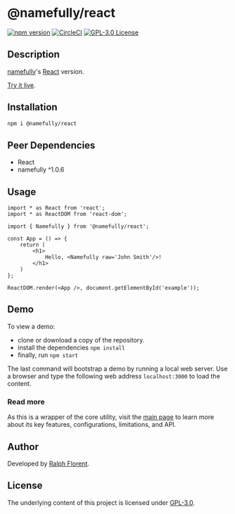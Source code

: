 # @namefully/react

[![npm version][version-img]][version-url]
[![CircleCI][circleci-img]][circleci-url]
[![GPL-3.0 License][license-img]][license-url]

## Description

[namefully][namefully-url]'s [React](https://reactjs.org/) version.

[Try it live](https://stackblitz.com/edit/namefully-react).

## Installation

```bash
npm i @namefully/react
```

## Peer Dependencies

- React
- namefully ^1.0.6

## Usage

```tsx
import * as React from 'react';
import * as ReactDOM from 'react-dom';

import { Namefully } from '@namefully/react';

const App = () => {
    return (
        <h1>
            Hello, <Namefully raw='John Smith'/>!
        </h1>
    )
};

ReactDOM.render(<App />, document.getElementById('example'));
```

## Demo

To view a demo:

- clone or download a copy of the repository.
- install the dependencies `npm install`
- finally, run `npm start`

The last command will bootstrap a demo by running a local web server. Use a
browser and type the following web address `localhost:3000` to load the content.

### Read more

As this is a wrapper of the core utility, visit the [main page][namefully-url]
to learn more about its key features, configurations, limitations, and API.

## Author

Developed by [Ralph Florent](https://github.com/ralflorent).

## License

The underlying content of this project is licensed under [GPL-3.0](LICENSE).

[namefully-url]: https://github.com/ralflorent/namefully

[version-img]: https://img.shields.io/npm/v/@namefully/react
[version-url]: https://www.npmjs.com/package/@namefully/react
[circleci-img]: https://circleci.com/gh/ralflorent/namefully-react.svg?style=shield
[circleci-url]: https://circleci.com/gh/ralflorent/namefully-react
[license-img]: https://img.shields.io/npm/l/@namefully/react
[license-url]: http://www.gnu.org/licenses/gpl-3.0.en.html
